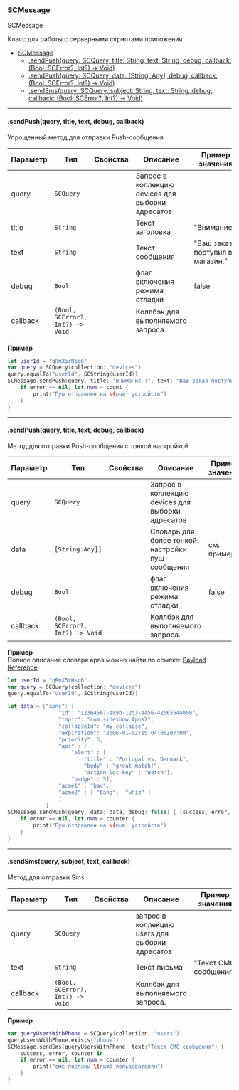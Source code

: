 <a name="SCMessage"></a>

### SCMessage

SCMessage

Класс для работы с серверными скриптами приложения

* [SCMessage](#SCMessage)
    * [.sendPush(query: SCQuery, title: String, text: String, debug, callback: (Bool, SCError?, Int?) -> Void)](#SCMessage+sendPush1)
    * [.sendPush(query: SCQuery, data: [String: Any], debug, callback: (Bool, SCError?, Int?) -> Void)](#SCMessage+sendPush2)
    * [.sendSms(query: SCQuery, subject: String, text: String, debug, callback: (Bool, SCError?, Int?) -> Void)](#SCMessage+sendSms)

----------------------------------------------------------------------------------------------

<a name="SCMessage+sendPush"></a>

#### .sendPush(query, title, text, debug, callback)
Упрощенный метод для отправки Push-сообщения
 
| Параметр | Тип | Свойства | Описание | Пример значения |
| --- | --- | --- | --- | --- |
| query    | <code>SCQuery</code>                        |              | Запрос в коллекцию devices для выборки адресатов |                        | 
| title     | <code>String</code>                        |              | Текст заголовка                                | "Внимание!"            |
| text     | <code>String</code>                        |              | Текст сообщения                                | "Ваш заказ поступил в магазин."       |
| debug     | <code>Bool</code>                        |              |  флаг включения режима отладки  | false       |
| callback | <code>(Bool, SCError?, Int?) -> Void</code> |              | Коллбэк для выполняемого запроса.              |                        |

**Пример**   
```SWIFT
let userId = "qRmX5rHsc6"
var query = SCQuery(collection: "devices")
query.equalTo("userId", SCString(userId))
SCMessage.sendPush(query, title: "Внимание !", text: "Ваш заказ поступил в магазин.", debug: false) { (success, error, count) in
    if error == nil, let num = count {
        print("Пуш отправлен на \(num) устройств")
    }
}


```

----------------------------------------------------------------------------------------------
<a name="SCMessage+sendPush2"></a>
#### .sendPush(query, title, text, debug, callback)
Метод для отправки Push-сообщения с тонкой настройкой
 
| Параметр | Тип | Свойства | Описание | Пример значения |
| --- | --- | --- | --- | --- |
| query    | <code>SCQuery</code>                        |              | Запрос в коллекцию devices для выборки адресатов |                        | 
| data     | <code>[String:Any]]</code>                        |              | Словарь для более тонкой настройки пуш-сообщения                                | см. пример            |
| debug     | <code>Bool</code>                        |              |  флаг включения режима отладки  | false       |
| callback | <code>(Bool, SCError?, Int?) -> Void</code> |              | Коллбэк для выполняемого запроса.              |                        |


**Пример**   
Полное описание словаря apns можно найти по ссылке: 
[Payload Reference](https://developer.apple.com/library/content/documentation/NetworkingInternet/Conceptual/RemoteNotificationsPG/PayloadKeyReference.html)
```SWIFT
let userId = "qRmX5rHsc6"
var query = SCQuery(collection: "devices")
query.equalTo("userId", SCString(userId))

let data = ["apns": [
                "id": "123e4567-e89b-12d3-a456-42665544000",
                "topic": "com.sideshow.Apns2",
                "collapseId": "my_collapse",
                "expiration": "2006-01-02T15:04:05Z07:00",
                "priority": 5,
                "aps" : [
                    "alert" : [
                        "title" : "Portugal vs. Denmark",
                        "body" : "great match!",
                        "action-loc-key" : "Watch"],
                    "badge" : 5],
                "acme1" : "bar",
                "acme2" : [ "bang",  "whiz" ]
                ]
            ]
SCMessage.sendPush(query, data: data, debug: false) { (success, error, counter) in
    if error == nil, let num = counter {
        print("Пуш отправлен на \(num) устройств")
    }
}

```
----------------------------------------------------------------------------------------------

<a name="SCMessage+sendSms"></a>
#### .sendSms(query, subject, text, callback)
Метод для отправки Sms
 

| Параметр | Тип | Свойства | Описание | Пример значения |
| --- | --- | --- | --- | --- |
| query    | <code>SCQuery</code>                        |              | запрос в коллекцию users для выборки адресатов |                        | 
| text     | <code>String</code>                         |              | Текст письма                                   | "Текст СМС сообщения"         |
| callback | <code>(Bool, SCError?, Int?) -> Void</code> |              | Коллбэк для выполняемого запроса.              |                        |

**Пример**   
```SWIFT
var queryUsersWithPhone = SCQuery(collection: "users")
queryUsersWithPhone.exists("phone")
SCMessage.sendSms(queryUsersWithPhone, text:"Текст СМС сообщения") {
    success, error, counter in
    if error == nil, let num = counter {
        print("смс посланы \(num) пользователям")
    }
}

```

